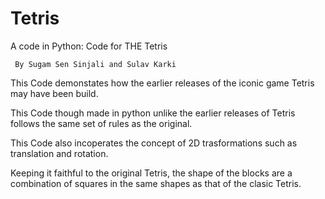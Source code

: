# Tetris
A code in Python: Code for THE Tetris
     
     By Sugam Sen Sinjali and Sulav Karki

This Code demonstates how the earlier releases of the iconic game Tetris may have been build.

This Code though made in python unlike the earlier releases of Tetris follows the same set of rules as the original.

This Code also incoperates the concept of 2D trasformations such as translation and rotation.

Keeping it faithful to the original Tetris, the shape of the blocks are a combination of squares in the same shapes as that of the clasic Tetris.
